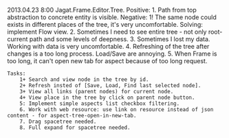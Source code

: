 2013.04.23 8:00 Jagat.Frame.Editor.Tree.
	Positive:
		1. Path from top abstraction to concrete entity is visible.
	Negative:
		1! The same node could exists in different places of the tree, it's very uncomfortable. Solving: implement Flow view.
		2. Sometimes I need to see entire tree - not only root-current path and some levels of deepness.
		3. Sometimes I lost my data. Working with data is very uncomfortable.
		4. Refreshing of the tree after changes is a too long process. Load/Save are annoying.
		5. When Frame is too long, it can't open new tab for aspect because of too long request.

	Tasks:
		1+ Search and view node in the tree by id.
		2+ Refresh insted of [Save, Load, Find last selected node].
		3+ View all links (parent nodes) for current node.
		4+ View place in the tree by click on parent node button.
		5: Implement simple aspects list checkbox filtering.
		6. Work with web resource: use link on resource instead of json content - for aspect-tree-open-in-new-tab.
		7. Drag spacetree needed.
		8. Full expand for spacetree needed.
